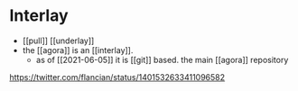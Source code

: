 # Interlay

- [[pull]] [[underlay]]
- the [[agora]] is an [[interlay]].
	- as of [[2021-06-05]] it is [[git]] based. the main [[agora]] repository 

https://twitter.com/flancian/status/1401532633411096582

